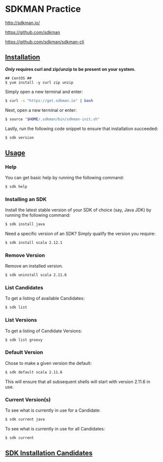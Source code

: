 # SDKMAN Practice

http://sdkman.io/

https://github.com/sdkman

https://github.com/sdkman/sdkman-cli

## [Installation](http://sdkman.io/install.html)

***Only* requires curl and zip/unzip to be present on your system.**
```
## CentOS ##
$ yum install -y curl zip unzip
```

Simply open a new terminal and enter:
```bash
$ curl -s "https://get.sdkman.io" | bash
```

Next, open a new terminal or enter:
```bash
$ source "$HOME/.sdkman/bin/sdkman-init.sh"
```

Lastly, run the following code snippet to ensure that installation succeeded:
```bash
$ sdk version
```

## [Usage](http://sdkman.io/usage.html)

### Help

You can get basic help by running the following command:
```bash
$ sdk help
```

### Installing an SDK

Install the latest stable version of your SDK of choice (say, Java JDK) by running the following command:
```bash
$ sdk install java
```

Need a specific version of an SDK? Simply qualify the version you require:
```bash
$ sdk install scala 2.12.1
```

### Remove Version

Remove an installed version.
```bash
$ sdk uninstall scala 2.11.6
```

### List Candidates

To get a listing of available Candidates:
```bash
$ sdk list
```

### List Versions

To get a listing of Candidate Versions:
```bash
$ sdk list groovy
```

### Default Version

Chose to make a given version the default:
```bash
$ sdk default scala 2.11.6
```
This will ensure that all subsequent shells will start with version 2.11.6 in use.

### Current Version(s)

To see what is currently in use for a Candidate:
```bash
$ sdk current java
```

To see what is currently in use for all Candidates:
```bash
$ sdk current
```

## [SDK Installation Candidates](http://sdkman.io/sdks.html)
